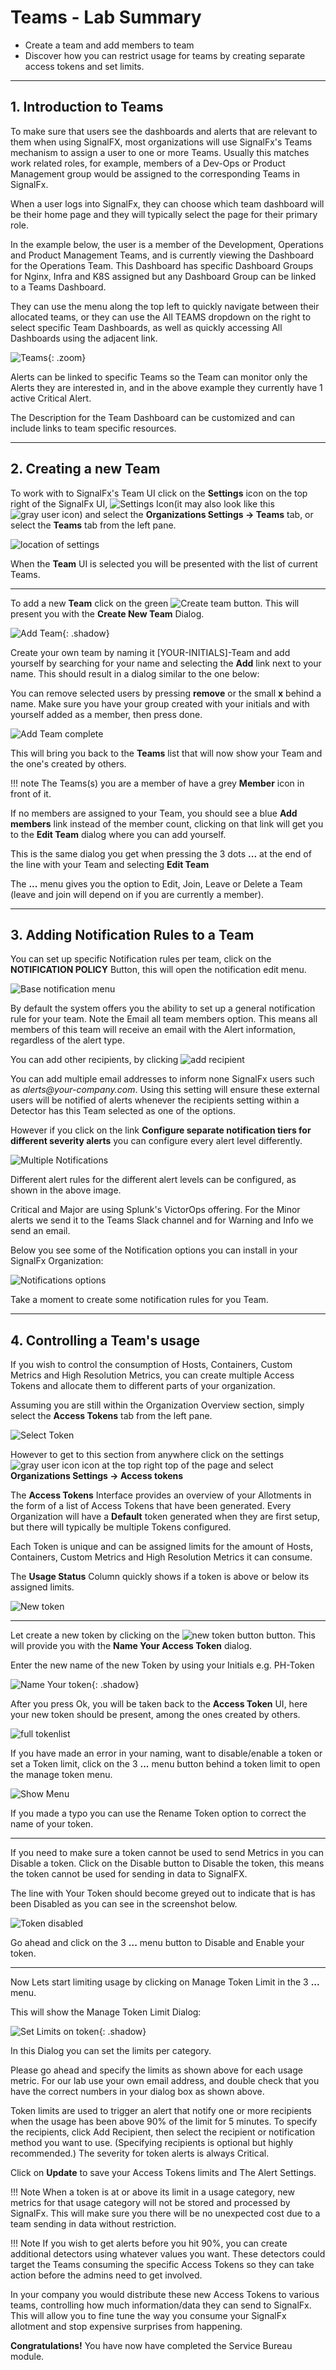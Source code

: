 # Teams - Lab Summary

* Create a team and add members to team
* Discover how you can restrict usage for teams by creating separate access tokens and set limits.

---

## 1. Introduction to Teams

To make sure that users  see the dashboards and alerts that are relevant to them when using SignalFX, most organizations will use SignalFx's Teams mechanism to assign a user to one or more Teams. Usually this matches work related roles, for example, members of a Dev-Ops or Product Management group would be assigned to the corresponding Teams in SignalFx.

When a user logs into SignalFx, they can choose which team dashboard will be their home page and they will typically select the page for their primary role.

In the example below, the user is a member of the Development, Operations and Product Management Teams, and is currently viewing the Dashboard for the Operations Team.  This Dashboard has specific Dashboard Groups for Nginx, Infra and K8S assigned but any Dashboard Group can be linked to a Teams Dashboard.

They can use the menu along the top left to quickly navigate between their allocated teams, or they can use the All TEAMS dropdown on the right to select specific Team Dashboards, as well as quickly accessing All Dashboards using the adjacent link.

![Teams](../images/module5/m5-team-homepage.png){: .zoom}

Alerts can be linked to specific Teams so the Team can monitor only the Alerts they are interested in, and in the above example they currently have 1 active Critical Alert.

The Description for the Team Dashboard can be customized and can include links to team specific resources.

---

## 2. Creating a new Team

To work with  to SignalFx's Team UI click on the **Settings** icon on the top right of the SignalFx UI, ![Settings Icon](../images/module5/M5-l1-1.png)(it may also look like this ![gray user icon](../images/module5/M5-l1-2.png)) and select the **Organizations Settings → Teams** tab, or select the **Teams** tab from the left pane.

![location of settings](../images/module5/M1-l7-7.jpg)

When the **Team** UI is selected you will be presented with the list of current Teams.
  
---

To add a new **Team** click on the green ![Create team](../images/module5/M1-l7-15.jpg) button. This will present you with the **Create New Team** Dialog.

![Add Team](../images/module5/M1-l7-16.jpg){: .shadow}

Create your own team by naming it [YOUR-INITIALS]-Team and add yourself by searching for your name and selecting the **Add** link next to your name. This should result in a dialog similar to the one below:

You can remove selected users by pressing  **remove** or the small **x** behind a name.
Make sure you have your group created with your initials and with yourself added as a member, then press done.

![Add Team complete](../images/module5/M1-l7-17.jpg)

This will bring you back to the **Teams** list that will now show your Team and the one's created by others.

!!! note
    The Teams(s) you are a member of have a grey **Member** icon in front of it.

If no members are assigned to your Team, you should see a blue **Add members** link instead of the member count, clicking on that link will get you to the **Edit Team** dialog where you can add yourself.

This is the same dialog you get when pressing the 3 dots **...** at the end of the line with your Team and selecting **Edit Team**

The **...** menu gives you the option to Edit, Join, Leave or Delete a Team (leave and join will depend on if you are currently a member).

---

## 3. Adding Notification Rules to a Team

You can set up specific Notification rules per team, click on the **NOTIFICATION POLICY** Button, this will open the notification edit menu.

![Base notification menu](../images/module5/M1-l7-18.jpg)

By default the system offers you the ability to set up a general notification rule for your team.
Note the Email all team members option. This means all members of this team will receive an email with the Alert information, regardless of the alert type.

You can add other recipients, by clicking ![add recipient](../images/module5/M1-l7-19.jpg)

You can add multiple email addresses to inform none SignalFx users such as
_alerts@your-company.com_. Using this setting will ensure these external users will be notified of alerts whenever the recipients setting within a Detector has this Team selected as one of the options.

However if you click on the link **Configure separate notification tiers for different severity alerts** you can configure every alert level differently.

![Multiple Notifications](../images/module5/M1-l7-10.jpg)

Different alert rules for the different alert levels can be configured, as shown in the above image.

Critical and Major are using Splunk's VictorOps offering. For the Minor alerts we send it to the Teams Slack channel and for Warning and Info we send an email.

Below you see some of the Notification options you can install in your SignalFx Organization:

![Notifications options](../images/module5/M1-l7-20.jpg)

Take a moment to create some notification rules for you Team.

---

## 4. Controlling a Team's usage

If you wish to control the consumption of Hosts, Containers, Custom Metrics and High Resolution Metrics, you can create multiple Access Tokens and allocate them to different parts of your organization.

Assuming you are still within the Organization Overview section, simply select the **Access Tokens** tab from the left pane.

![Select Token](../images/module5/M1-l7-13.jpg)

However to get to this section from anywhere click on the settings ![gray user icon](../images/module5/M5-l1-2.png) icon at the top right top of the page and select **Organizations Settings → Access tokens**

The **Access Tokens** Interface provides an overview of your Allotments in the form of a list of Access Tokens that have been generated. Every Organization will have a **Default** token generated when they are first setup, but there will typically be multiple Tokens configured.

Each Token is unique and can be assigned limits for the amount of Hosts, Containers, Custom Metrics and High Resolution Metrics it can consume.

The **Usage Status** Column quickly shows if a token is above or below its assigned limits.

![New token](../images/module5/M1-l7-21.jpg)

---

Let create a new token by clicking on  the ![new token button](../images/module5/M1-l7-22.jpg) button. This will provide you with the **Name Your Access Token** dialog.

Enter the new name of the new Token by using your Initials e.g. PH-Token

![Name Your token](../images/module5/M1-l7-23.jpg){: .shadow}

After you press Ok,  you will be taken back to the **Access Token** UI, here your new token should be present, among the ones created by others.

![full tokenlist](../images/module5/M1-l7-24.jpg)

If you have made an error in your naming, want to disable/enable a token or set a Token limit, click on the 3 **...** menu button behind a token limit to open the manage token menu.

![Show Menu](../images/module5/M1-l7-25.jpg)

If you made a typo you can use the Rename Token option to correct the name of your token.

---

If you need to make sure a token cannot be used to send Metrics in you can Disable a token.
Click on the Disable button to Disable the token, this means the token cannot be used for sending in data to SignalFX.

The line with Your Token should become greyed out to indicate that is has been Disabled as you can see in the screenshot below.

![Token disabled](../images/module5/M1-l7-26.jpg)

Go ahead and click on the 3 **...** menu button to Disable and Enable your token.

---

Now Lets start limiting usage by clicking on Manage Token Limit in the 3 **...** menu.

This will show the Manage Token Limit Dialog:

![Set Limits on token](../images/module5/M1-l7-12.jpg){: .shadow}

In this Dialog you can set the limits per category.

Please go ahead and specify the limits as shown above for each usage metric.
For our lab use your own email address, and double check that you have the correct numbers in your dialog box as shown above.

Token limits are used to trigger an alert that notify one or more recipients when the usage has been above 90% of the limit for 5 minutes. To specify the recipients, click Add Recipient, then select the recipient or notification method you want to use. (Specifying recipients is optional but highly recommended.) The severity for token alerts is always Critical.

Click on **Update** to save your Access Tokens limits and The Alert Settings.

!!! Note
    When a token is at or above its limit in a usage category, new metrics for that usage category will not be stored and processed by SignalFx. This will make sure you there  will be no unexpected cost due to a team sending in data without restriction.

!!! Note
    If you wish to get alerts before you hit 90%, you can create additional detectors using whatever values you want. These detectors could target the Teams consuming the specific Access Tokens so they can take action before the admins need to get involved.

In your company you would distribute these new Access Tokens to various teams, controlling how much information/data they can send to SignalFx. This will allow you to fine tune the way you consume your SignalFx allotment and stop expensive surprises from happening.

**Congratulations!** You have now have completed the Service Bureau module.
